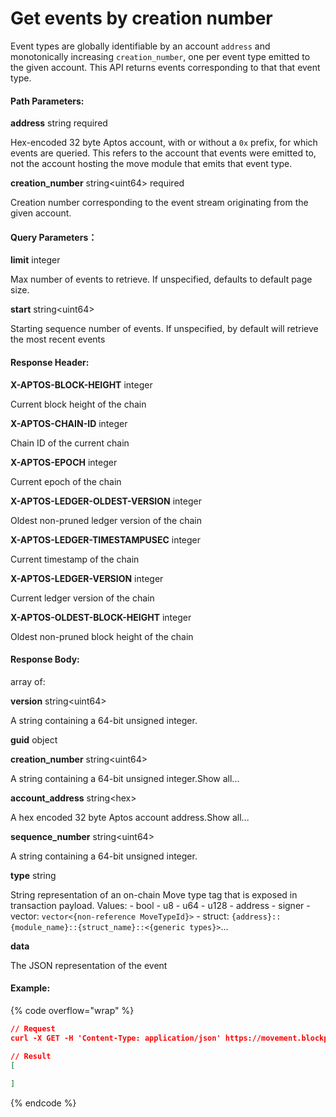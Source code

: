 # Get events by creation number

Event types are globally identifiable by an account `address` and monotonically increasing `creation_number`, one per event type emitted to the given account. This API returns events corresponding to that that event type.

#### **Path Parameters:**

**address** string required

Hex-encoded 32 byte Aptos account, with or without a `0x` prefix, for which events are queried. This refers to the account that events were emitted to, not the account hosting the move module that emits that event type.

**creation\_number** string\<uint64> required

Creation number corresponding to the event stream originating from the given account.

#### Query Parameters：

**limit** integer

Max number of events to retrieve. If unspecified, defaults to default page size.

**start** string\<uint64>

Starting sequence number of events. If unspecified, by default will retrieve the most recent events

#### **Response Header:**

**X-APTOS-BLOCK-HEIGHT** integer&#x20;

Current block height of the chain

**X-APTOS-CHAIN-ID** integer&#x20;

Chain ID of the current chain

**X-APTOS-EPOCH** integer&#x20;

Current epoch of the chain

**X-APTOS-LEDGER-OLDEST-VERSION** integer&#x20;

Oldest non-pruned ledger version of the chain

**X-APTOS-LEDGER-TIMESTAMPUSEC** integer&#x20;

Current timestamp of the chain

**X-APTOS-LEDGER-VERSION** integer&#x20;

Current ledger version of the chain

**X-APTOS-OLDEST-BLOCK-HEIGHT** integer&#x20;

Oldest non-pruned block height of the chain

#### **Response Body:**

array of:

**version** string\<uint64>

A string containing a 64-bit unsigned integer.

**guid** object&#x20;

&#x20;   **creation\_number** string\<uint64>

&#x20;   A string containing a 64-bit unsigned integer.Show all...

&#x20;   **account\_address** string\<hex>

&#x20;   A hex encoded 32 byte Aptos account address.Show all...

**sequence\_number** string\<uint64>

A string containing a 64-bit unsigned integer.

**type** string

String representation of an on-chain Move type tag that is exposed in transaction payload. Values: - bool - u8 - u64 - u128 - address - signer - vector: `vector<{non-reference MoveTypeId}>` - struct: `{address}::{module_name}::{struct_name}::<{generic types}>`...

**data**

The JSON representation of the event

#### Example:

{% code overflow="wrap" %}
```json
// Request
curl -X GET -H 'Content-Type: application/json' https://movement.blockpi.network/rpc/v1/your_api_key/v1/accounts/0xdb42353b3f77383dce21d9c55a9f6a51149b2a45d1f376def4d2ea43d1b7e399/events/0

// Result
[
    
]
```
{% endcode %}
